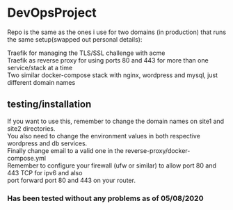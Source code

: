 # DevOpsProject

Repo is the same as the ones i use for two domains (in production) that runs the same setup(swapped out personal details):

Traefik for managing the TLS/SSL challenge with acme \
Traefik as reverse proxy for using ports 80 and 443 for more than one service/stack at a time \
Two similar docker-compose stack with nginx, wordpress and mysql, just different domain names


## testing/installation
If you want to use this, remember to change the domain names on site1 and site2 directories. \
You also need to change the environment values in both respective wordpress and db services. \
Finally change email to a valid one in the reverse-proxy/docker-compose.yml \
Remember to configure your firewall (ufw or similar) to allow port 80 and 443 TCP for ipv6 and also \
port forward port 80 and 443 on your router.

### Has been tested without any problems as of 05/08/2020
